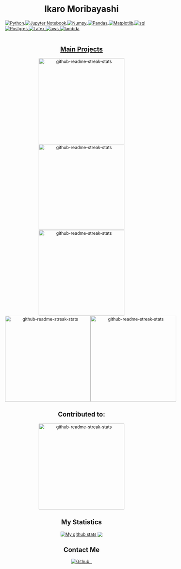 <div align="center">
    <h1 style="font-weight: bold;">Ikaro Moribayashi</h1>
</div>

<div align="center">
  <a href="https://github-readme-stats.vercel.app/api?username=ikaromm&show_icons=true&theme=dracula&count_private=true">
  
</div>

<div style="display: inline_block">
  <img align="center" alt="Python" src="https://img.shields.io/badge/Python-14354C?style=for-the-badge&logo=python&logoColor=white" />
  <img align="center" alt="Jupyter Notebook" src="https://img.shields.io/badge/jupyter-%23FA0F00.svg?style=for-the-badge&logo=jupyter&logoColor=white" />
  <img align="center" alt="Numpy" src="https://img.shields.io/badge/numpy-%23013243.svg?style=for-the-badge&logo=numpy&logoColor=white" />
  <img align="center" alt="Pandas" src="https://img.shields.io/badge/pandas-%23150458.svg?style=for-the-badge&logo=pandas&logoColor=white" />
  <img align="center" alt="Matplotlib" src="https://img.shields.io/badge/Matplotlib-%23ffffff.svg?style=for-the-badge&logo=Matplotlib&logoColor=black" />
  <img align="center" alt="sql" src="https://img.shields.io/badge/MySQL-4479A1.svg?style=for-the-badge&logo=MySQL&logoColor=white" />
  <img align="center" alt="Postgres" src="https://img.shields.io/badge/postgres-%23316192.svg?style=for-the-badge&logo=postgresql&logoColor=white" />
  <img align="center" alt="Latex" src="https://img.shields.io/badge/LaTeX-008080.svg?style=for-the-badge&logo=LaTeX&logoColor=white" />
  <img align="center" alt="aws" src="https://img.shields.io/badge/Amazon%20AWS-232F3E.svg?style=for-the-badge&logo=Amazon-AWS&logoColor=white" />
  <img align="center" alt="lambda" src="https://img.shields.io/badge/AWS%20Lambda-FF9900.svg?style=for-the-badge&logo=AWS-Lambda&logoColor=white" />
</div><br/>



<div align="center">
    <h2>Main Projects</h2>
    <div style="text-align: center">
         <div>
        <a href="https://github.com/ikaromm/Car-Insurance-Project">
        <img width="282"
            src="https://denvercoder1-github-readme-stats.vercel.app/api/pin/?username=ikaromm&repo=Car-Insurance-Project&theme=dark&hide_border=true"
            alt="github-readme-streak-stats">
        </a>
    <div>
        <a href="https://github.com/ikaromm/stonks_analytics_scraper">
        <img width="282"
            src="https://denvercoder1-github-readme-stats.vercel.app/api/pin/?username=ikaromm&repo=stonks_analytics_scraper&theme=dark&hide_border=true"
            alt="github-readme-streak-stats">
        </a>
        <a href="https://github.com/ikaromm/stonks_analytics_analysis_ML">
        <img width="282"
            src="https://denvercoder1-github-readme-stats.vercel.app/api/pin/?username=ikaromm&repo=stonks_analytics_analysis_ML&theme=dark&hide_border=true"
            alt="github-readme-streak-stats">
        </a>
    </div>
    <div style="display: flex; justify-content: space-between;">
    <a href="https://github.com/ikaromm/Graficos-TCC-Stratiomyidae">
        <img width="282"
            src="https://denvercoder1-github-readme-stats.vercel.app/api/pin/?username=ikaromm&repo=Graficos-TCC-Stratiomyidae&theme=dark&hide_border=true"
            alt="github-readme-streak-stats">
    </a>
    <a href="https://github.com/ikaromm/OLD_Stonks-Analitycs">
        <img width="282"
            src="https://denvercoder1-github-readme-stats.vercel.app/api/pin/?username=ikaromm&repo=OLD_Stonks-Analitycs&theme=dark&hide_border=true"
            alt="github-readme-streak-stats">
    </a>
</div>

</div>

<div align="center">
    <h2>Contributed to: </h2>
    <div style="text-align: center">
    <div>
  </a>
        <a href="https://github.com/ViniciusRaphael/trilha_gratuita_de_analise_de_dados">
        <img width="282"
            src="https://denvercoder1-github-readme-stats.vercel.app/api/pin/?username=ViniciusRaphael&repo=trilha_gratuita_de_analise_de_dados&theme=dark&hide_border=true"
            alt="github-readme-streak-stats">
        </a>
    </div>

<div align="center">
    <h2>My Statistics</h2>
    <div>
      <a href="">
        <img align="center"
            src="https://github-readme-stats.vercel.app/api?username=ikaromm&show_icons=true&theme=dark&hide_border=true"
            alt="My github stats" />
        </a>
      <a href="">
        <img align="center"
            src="https://github-readme-stats.vercel.app/api/top-langs/?username=ikaromm&theme=dark&hide_border=true" />
        </a>
    </div>
    </div>
    
<div align="center">
    <h2>Contact Me</h2>
    <div>
        <a href="https://github.com/ikaromm">
            <img alt="Github"
                src="https://img.shields.io/badge/GitHub-%2312100E.svg?&style=for-the-badge&logo=Github&logoColor=white" />
        </a>
        <a href="https://www.linkedin.com/in/ikarom/">
            <img src="https://img.shields.io/badge/LinkedIn-0077B5?style=for-the-badge&logo=linkedin&logoColor=white"
                alt="">
        </a>
        <a href="mailto:ikaromm@hotmail.com">
            <img src="https://img.shields.io/badge/Gmail-D14836?style=for-the-badge&logo=gmail&logoColor=white"
                alt="">
        </a>
    </div>
</div>
